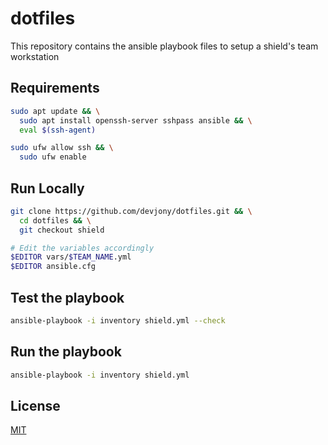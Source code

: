 # dotfiles
This repository contains the ansible playbook files to setup a shield's team workstation 

## Requirements
```bash
sudo apt update && \
  sudo apt install openssh-server sshpass ansible && \
  eval $(ssh-agent)

sudo ufw allow ssh && \
  sudo ufw enable
```

## Run Locally
```bash
git clone https://github.com/devjony/dotfiles.git && \
  cd dotfiles && \
  git checkout shield
```

```bash
# Edit the variables accordingly
$EDITOR vars/$TEAM_NAME.yml
$EDITOR ansible.cfg
```

## Test the playbook
```bash
ansible-playbook -i inventory shield.yml --check
```

## Run the playbook
```bash
ansible-playbook -i inventory shield.yml
```

## License
[MIT](https://choosealicense.com/licenses/mit/)